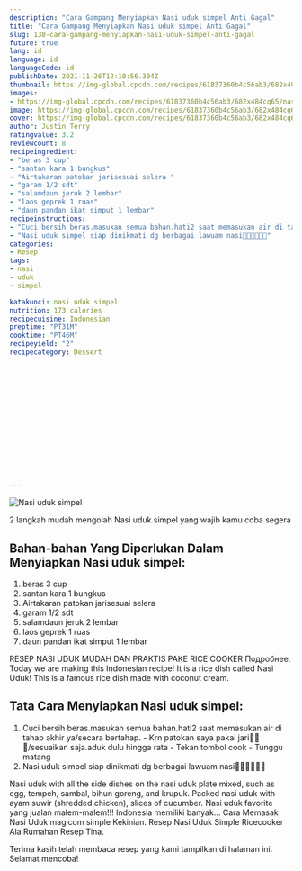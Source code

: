 ```yaml
---
description: "Cara Gampang Menyiapkan Nasi uduk simpel Anti Gagal"
title: "Cara Gampang Menyiapkan Nasi uduk simpel Anti Gagal"
slug: 130-cara-gampang-menyiapkan-nasi-uduk-simpel-anti-gagal
future: true
lang: id
language: id
languageCode: id
publishDate: 2021-11-26T12:10:56.304Z 
thumbnail: https://img-global.cpcdn.com/recipes/61837360b4c56ab3/682x484cq65/nasi-uduk-simpel-foto-resep-utama.png
images:
- https://img-global.cpcdn.com/recipes/61837360b4c56ab3/682x484cq65/nasi-uduk-simpel-foto-resep-utama.png
image: https://img-global.cpcdn.com/recipes/61837360b4c56ab3/682x484cq65/nasi-uduk-simpel-foto-resep-utama.png
cover: https://img-global.cpcdn.com/recipes/61837360b4c56ab3/682x484cq65/nasi-uduk-simpel-foto-resep-utama.png
author: Justin Terry
ratingvalue: 3.2
reviewcount: 8
recipeingredient:
- "beras 3 cup"
- "santan kara 1 bungkus"
- "Airtakaran patokan jarisesuai selera "
- "garam 1/2 sdt"
- "salamdaun jeruk 2 lembar"
- "laos geprek 1 ruas"
- "daun pandan ikat simput 1 lembar"
recipeinstructions:
- "Cuci bersih beras.masukan semua bahan.hati2 saat memasukan air di tahap akhir ya/secara bertahap. Krn patokan saya pakai jari🤭🤭🤭/sesuaikan saja.aduk dulu hingga rata Tekan tombol cook Tunggu matang"
- "Nasi uduk simpel siap dinikmati dg berbagai lawuam nasi🤗🤗🤗😉😉🤤"
categories:
- Resep
tags:
- nasi
- uduk
- simpel

katakunci: nasi uduk simpel 
nutrition: 173 calories
recipecuisine: Indonesian
preptime: "PT31M"
cooktime: "PT46M"
recipeyield: "2"
recipecategory: Dessert


     
    
    
    
    
    
    
    
    
    
    
      
    
---
```



![Nasi uduk simpel](https://img-global.cpcdn.com/recipes/61837360b4c56ab3/682x484cq65/nasi-uduk-simpel-foto-resep-utama.png)

2 langkah mudah mengolah  Nasi uduk simpel yang wajib kamu coba segera

<!--inarticleads1-->

## Bahan-bahan Yang Diperlukan Dalam Menyiapkan Nasi uduk simpel:

1. beras 3 cup
1. santan kara 1 bungkus
1. Airtakaran patokan jarisesuai selera 
1. garam 1/2 sdt
1. salamdaun jeruk 2 lembar
1. laos geprek 1 ruas
1. daun pandan ikat simput 1 lembar

RESEP NASI UDUK MUDAH DAN PRAKTIS PAKE RICE COOKER Подробнее. Today we are making this Indonesian recipe! It is a rice dish called Nasi Uduk! This is a famous rice dish made with coconut cream. 

<!--inarticleads2-->

## Tata Cara Menyiapkan Nasi uduk simpel:

1. Cuci bersih beras.masukan semua bahan.hati2 saat memasukan air di tahap akhir ya/secara bertahap. - Krn patokan saya pakai jari🤭🤭🤭/sesuaikan saja.aduk dulu hingga rata - Tekan tombol cook - Tunggu matang
1. Nasi uduk simpel siap dinikmati dg berbagai lawuam nasi🤗🤗🤗😉😉🤤


Nasi uduk with all the side dishes on the nasi uduk plate mixed, such as egg, tempeh, sambal, bihun goreng, and krupuk. Packed nasi uduk with ayam suwir (shredded chicken), slices of cucumber. Nasi uduk favorite yang jualan malem-malem!!! Indonesia memiliki banyak… Cara Memasak Nasi Uduk magicom simple Kekinian. Resep Nasi Uduk Simple Ricecooker Ala Rumahan Resep Tina. 

Terima kasih telah membaca resep yang kami tampilkan di halaman ini. Selamat mencoba!
